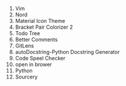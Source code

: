 1. Vim
1. Nord
1. Material Icon Theme
1. Bracket Pair Colorizer 2
1. Todo Tree
1. Better Comments
1. GitLens
1. autoDocstring-Python Docstring Generator
1. Code Speel Checker
1. open in brower
1. Python
1. Sourcery
